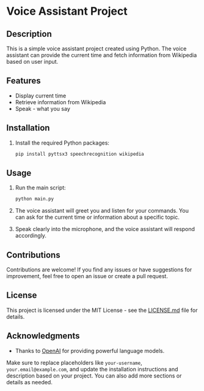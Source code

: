 # Voice Assistant Project

## Description
This is a simple voice assistant project created using Python. The voice assistant can provide the current time and fetch information from Wikipedia based on user input.

## Features
- Display current time
- Retrieve information from Wikipedia
- Speak - what you say

## Installation
1. Install the required Python packages:
   ```bash
   pip install pyttsx3 speechrecognition wikipedia
   ```

## Usage
1. Run the main script:
   ```bash
   python main.py
   ```

2. The voice assistant will greet you and listen for your commands. You can ask for the current time or information about a specific topic.

3. Speak clearly into the microphone, and the voice assistant will respond accordingly.

## Contributions
Contributions are welcome! If you find any issues or have suggestions for improvement, feel free to open an issue or create a pull request.

## License
This project is licensed under the MIT License - see the [LICENSE.md](LICENSE.md) file for details.

## Acknowledgments
- Thanks to [OpenAI](https://www.openai.com/) for providing powerful language models.

Make sure to replace placeholders like `your-username`, `your.email@example.com`, and update the installation instructions and description based on your project. You can also add more sections or details as needed.
